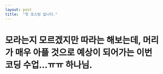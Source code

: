 ```yaml
---
layout: post
title:  "첫 포스팅 입니다."
---
```


# 모라는지 모르겠지만 따라는 해보는데, 머리가 매우 아플 것으로 예상이 되어가는 이번 코딩 수업...ㅠㅠ 하나님.
